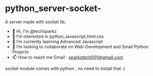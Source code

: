 # python_server-socket-
A server made with socket lib.
- 👋 Hi, I’m @techsparkz
- 👀 I’m interested in python,Javascript,html,css
- 🌱 I’m currently learning Advanced Javascript 
- 💞️ I’m looking to collaborate on Web-Development and Small Python Projects
- 📫 How to reach me 
Gmail : sparkztech001@gmail.com 

<!---
techsparkz/techsparkz is a ✨ special ✨ repository because its `README.md` (this file) appears on your GitHub profile.
You can click the Preview link to take a look at your changes.
--->
socket module comes with python , no need to install that :)
